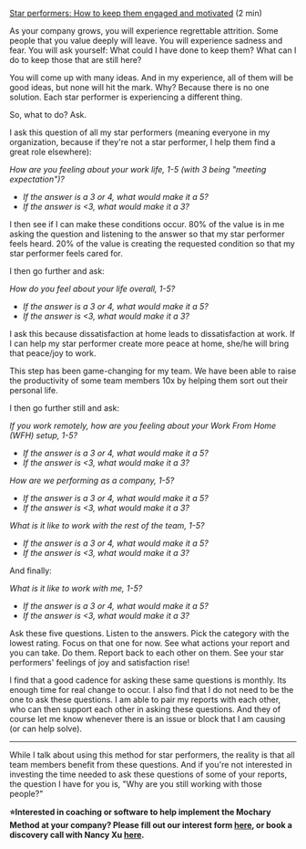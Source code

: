 [Star performers: How to keep them engaged and motivated](https://docs.google.com/document/d/1URb0E9CR2ZeUZ2aTRYcrKb7zbIL0ica8HEYy5CKL3lU/edit) (2 min)

As your company grows, you will experience regrettable attrition. Some people that you value deeply will leave. You will experience sadness and fear. You will ask yourself: What could I have done to keep them? What can I do to keep those that are still here?

You will come up with many ideas. And in my experience, all of them will be good ideas, but none will hit the mark. Why? Because there is no one solution. Each star performer is experiencing a different thing.

So, what to do? Ask.

I ask this question of all my star performers (meaning everyone in my organization, because if they're not a star performer, I help them find a great role elsewhere):

_How are you feeling about your work life, 1-5 (with 3 being "meeting expectation")?_

- _If the answer is a 3 or 4, what would make it a 5?_
- _If the answer is \<3, what would make it a 3?_

I then see if I can make these conditions occur. 80% of the value is in me asking the question and listening to the answer so that my star performer feels heard. 20% of the value is creating the requested condition so that my star performer feels cared for.

I then go further and ask:

_How do you feel about your life overall, 1-5?_

- _If the answer is a 3 or 4, what would make it a 5?_
- _If the answer is \<3, what would make it a 3?_

I ask this because dissatisfaction at home leads to dissatisfaction at work. If I can help my star performer create more peace at home, she/he will bring that peace/joy to work.

This step has been game-changing for my team. We have been able to raise the productivity of some team members 10x by helping them sort out their personal life.

I then go further still and ask:

_If you work remotely, how are you feeling about your Work From Home (WFH) setup, 1-5?_

- _If the answer is a 3 or 4, what would make it a 5?_
- _If the answer is \<3, what would make it a 3?_

_How are we performing as a company, 1-5?_

- _If the answer is a 3 or 4, what would make it a 5?_
- _If the answer is \<3, what would make it a 3?_

_What is it like to work with the rest of the team, 1-5?_

- _If the answer is a 3 or 4, what would make it a 5?_
- _If the answer is \<3, what would make it a 3?_

And finally:

_What is it like to work with me, 1-5?_

- _If the answer is a 3 or 4, what would make it a 5?_
- _If the answer is \<3, what would make it a 3?_

Ask these five questions. Listen to the answers. Pick the category with the lowest rating. Focus on that one for now. See what actions your report and you can take. Do them. Report back to each other on them. See your star performers' feelings of joy and satisfaction rise\!

I find that a good cadence for asking these same questions is monthly. Its enough time for real change to occur. I also find that I do not need to be the one to ask these questions. I am able to pair my reports with each other, who can then support each other in asking these questions. And they of course let me know whenever there is an issue or block that I am causing (or can help solve).

---

While I talk about using this method for star performers, the reality is that all team members benefit from these questions. And if you're not interested in investing the time needed to ask these questions of some of your reports, the question I have for you is, "Why are you still working with those people?"

**⭐Interested in coaching or software to help implement the Mochary Method at your company? Please fill out our interest form [here](https://mocharymethod.typeform.com/interest), or book a discovery call with Nancy Xu [here](https://calendly.com/nancy-mm/30).**

